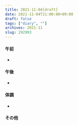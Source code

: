 ```yaml
---
title: 2021-11-04[draft]
date: 2021-11-04T21:00:00+09:00
draft: false
tags: ["diary", ""]
archives: 2021-11
slug: 292993
---
```

#### 午前
- 
#### 午後
- 
#### 体調
- 
#### その他